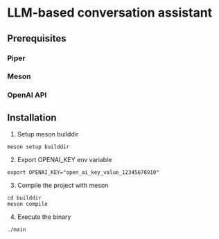 # LLM-based conversation assistant

## Prerequisites
### Piper
### Meson
### OpenAI API

## Installation
1. Setup meson builddir
```console
meson setup builddir
```

2. Export OPENAI_KEY env variable
```console
export OPENAI_KEY="open_ai_key_value_12345678910"
```

3. Compile the project with meson
```console
cd builddir
meson compile
```

4. Execute the binary
```console
./main
```
